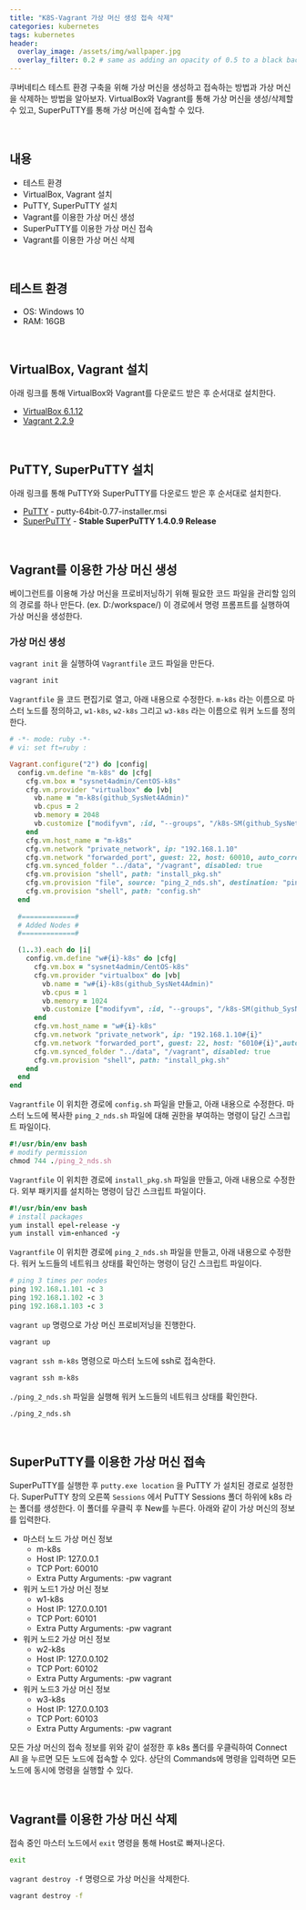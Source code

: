 ```yaml
---
title: "K8S-Vagrant 가상 머신 생성 접속 삭제"
categories: kubernetes
tags: kubernetes
header:
  overlay_image: /assets/img/wallpaper.jpg
  overlay_filter: 0.2 # same as adding an opacity of 0.5 to a black background
---
```


쿠버네티스 테스트 환경 구축을 위해 가상 머신을 생성하고 접속하는 방법과 가상 머신을 삭제하는 방법을 알아보자. VirtualBox와 Vagrant를 통해 가상 머신을 생성/삭제할 수 있고, SuperPuTTY를 통해 가상 머신에 접속할 수 있다.

<br>

## 내용

- 테스트 환경
- VirtualBox, Vagrant 설치
- PuTTY, SuperPuTTY 설치
- Vagrant를 이용한 가상 머신 생성
- SuperPuTTY를 이용한 가상 머신 접속
- Vagrant를 이용한 가상 머신 삭제

<br>

## 테스트 환경

- OS: Windows 10
- RAM: 16GB

<br>

## VirtualBox, Vagrant 설치

아래 링크를 통해 VirtualBox와 Vagrant를 다운로드 받은 후 순서대로 설치한다.

- [VirtualBox 6.1.12](https://download.virtualbox.org/virtualbox/6.1.12/VirtualBox-6.1.12-139181-Win.exe)
- [Vagrant 2.2.9](https://releases.hashicorp.com/vagrant/2.2.9/vagrant_2.2.9_x86_64.msi)

<br>

## PuTTY, SuperPuTTY 설치

아래 링크를 통해 PuTTY와 SuperPuTTY를 다운로드 받은 후 순서대로 설치한다.

- [PuTTY](https://the.earth.li/~sgtatham/putty/latest/w64/putty-64bit-0.77-installer.msi) - putty-64bit-0.77-installer.msi
- [SuperPuTTY](https://github.com/jimradford/superputty/releases/download/1.4.0.9/SuperPuttySetup-1.4.0.9.msi) - ****Stable SuperPuTTY 1.4.0.9 Release****

<br>

## Vagrant를 이용한 가상 머신 생성

베이그런트를 이용해 가상 머신을 프로비저닝하기 위해 필요한 코드 파일을 관리할 임의의 경로를 하나 만든다. (ex. D:/workspace/) 이 경로에서 명령 프롬프트를 실행하여 가상 머신을 생성한다.

### 가상 머신 생성

`vagrant init` 을 실행하여 `Vagrantfile` 코드 파일을 만든다. 

```bash
vagrant init
```

`Vagrantfile` 을 코드 편집기로 열고, 아래 내용으로 수정한다. `m-k8s` 라는 이름으로 마스터 노드를 정의하고, `w1-k8s`, `w2-k8s` 그리고 `w3-k8s` 라는 이름으로 워커 노드를 정의한다. 

```ruby
# -*- mode: ruby -*-
# vi: set ft=ruby :

Vagrant.configure("2") do |config| 
  config.vm.define "m-k8s" do |cfg|
    cfg.vm.box = "sysnet4admin/CentOS-k8s"
    cfg.vm.provider "virtualbox" do |vb|
      vb.name = "m-k8s(github_SysNet4Admin)"
      vb.cpus = 2
      vb.memory = 2048
      vb.customize ["modifyvm", :id, "--groups", "/k8s-SM(github_SysNet4Admin)"]
    end
    cfg.vm.host_name = "m-k8s"
    cfg.vm.network "private_network", ip: "192.168.1.10"
    cfg.vm.network "forwarded_port", guest: 22, host: 60010, auto_correct: true, id: "ssh"
    cfg.vm.synced_folder "../data", "/vagrant", disabled: true   
    cfg.vm.provision "shell", path: "install_pkg.sh"
    cfg.vm.provision "file", source: "ping_2_nds.sh", destination: "ping_2_nds.sh"
    cfg.vm.provision "shell", path: "config.sh"
  end
  
  #=============#
  # Added Nodes #
  #=============#

  (1..3).each do |i|
    config.vm.define "w#{i}-k8s" do |cfg|
      cfg.vm.box = "sysnet4admin/CentOS-k8s"
      cfg.vm.provider "virtualbox" do |vb|
        vb.name = "w#{i}-k8s(github_SysNet4Admin)"
        vb.cpus = 1
        vb.memory = 1024
        vb.customize ["modifyvm", :id, "--groups", "/k8s-SM(github_SysNet4Admin)"]
      end
      cfg.vm.host_name = "w#{i}-k8s"
      cfg.vm.network "private_network", ip: "192.168.1.10#{i}"
      cfg.vm.network "forwarded_port", guest: 22, host: "6010#{i}",auto_correct: true, id: "ssh"
      cfg.vm.synced_folder "../data", "/vagrant", disabled: true
      cfg.vm.provision "shell", path: "install_pkg.sh"
    end
  end
end
```

`Vagrantfile` 이 위치한 경로에 `config.sh` 파일을 만들고, 아래 내용으로 수정한다. 마스터 노드에 복사한 `ping_2_nds.sh` 파일에 대해 권한을 부여하는 명령이 담긴 스크립트 파일이다.

```ruby
#!/usr/bin/env bash
# modify permission  
chmod 744 ./ping_2_nds.sh
```

`Vagrantfile` 이 위치한 경로에 `install_pkg.sh` 파일을 만들고, 아래 내용으로 수정한다. 외부 패키지를 설치하는 명령이 담긴 스크립트 파일이다.

```ruby
#!/usr/bin/env bash
# install packages 
yum install epel-release -y
yum install vim-enhanced -y
```

`Vagrantfile` 이 위치한 경로에 `ping_2_nds.sh` 파일을 만들고, 아래 내용으로 수정한다. 워커 노드들의 네트워크 상태를 확인하는 명령이 담긴 스크립트 파일이다.

```ruby
# ping 3 times per nodes
ping 192.168.1.101 -c 3
ping 192.168.1.102 -c 3
ping 192.168.1.103 -c 3
```

`vagrant up` 명령으로 가상 머신 프로비저닝을 진행한다.

```bash
vagrant up
```

`vagrant ssh m-k8s` 명령으로 마스터 노드에 ssh로 접속한다.

```bash
vagrant ssh m-k8s
```

`./ping_2_nds.sh` 파일을 실행해 워커 노드들의 네트워크 상태를 확인한다.

```bash
./ping_2_nds.sh
```

<br>

## SuperPuTTY를 이용한 가상 머신 접속

SuperPuTTY를 실행한 후  `putty.exe location` 을 PuTTY 가 설치된 경로로 설정한다.  SuperPuTTY 창의 오른쪽 `Sessions` 에서 PuTTY Sessions 폴더 하위에 k8s 라는 폴더를 생성한다. 이 폴더를 우클릭 후 New를 누른다. 아래와 같이 가상 머신의 정보를 입력한다. 

- 마스터 노드 가상 머신 정보
    - m-k8s
    - Host IP: 127.0.0.1
    - TCP Port: 60010
    - Extra Putty Arguments: -pw vagrant
- 워커 노드1 가상 머신 정보
    - w1-k8s
    - Host IP: 127.0.0.101
    - TCP Port: 60101
    - Extra Putty Arguments: -pw vagrant
- 워커 노드2 가상 머신 정보
    - w2-k8s
    - Host IP: 127.0.0.102
    - TCP Port: 60102
    - Extra Putty Arguments: -pw vagrant
- 워커 노드3 가상 머신 정보
    - w3-k8s
    - Host IP: 127.0.0.103
    - TCP Port: 60103
    - Extra Putty Arguments: -pw vagrant

모든 가상 머신의 접속 정보를 위와 같이 설정한 후 k8s 폴더를 우클릭하여 Connect All 을 누르면 모든 노드에 접속할 수 있다. 상단의 Commands에 명령을 입력하면 모든 노드에 동시에 명령을 실행할 수 있다.

<br>

## Vagrant를 이용한 가상 머신 삭제

접속 중인 마스터 노드에서 `exit` 명령을 통해 Host로 빠져나온다.

```bash
exit
```

`vagrant destroy -f` 명령으로 가상 머신을 삭제한다.

```bash
vagrant destroy -f
```